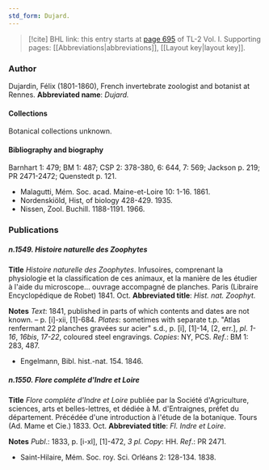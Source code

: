 ```yaml
---
std_form: Dujard.
---
```


> [!cite] BHL link: this entry starts at [page 695](https://www.biodiversitylibrary.org/page/33120826) of TL-2 Vol. I.
> Supporting pages: [[Abbreviations|abbreviations]], [[Layout key|layout key]].

### Author

Dujardin, Félix (1801-1860), French invertebrate zoologist and botanist at Rennes. 
**Abbreviated name**: *Dujard.*

#### Collections

Botanical collections unknown.

#### Bibliography and biography

Barnhart 1: 479; BM 1: 487; CSP 2: 378-380, 6: 644, 7: 569; Jackson p. 219; PR 2471-2472; Quenstedt p. 121.
- Malagutti, Mém. Soc. acad. Maine-et-Loire 10: 1-16. 1861.
- Nordenskiöld, Hist, of biology 428-429. 1935.
- Nissen, Zool. Buchill. 1188-1191. 1966.

### Publications

##### n.1549. Histoire naturelle des Zoophytes

**Title**
*Histoire naturelle des Zoophytes*. Infusoires, comprenant la physiologie et la classification de ces animaux, et la manière de les étudier à l'aide du microscope... ouvrage accompagné de planches. Paris (Libraire Encyclopédique de Robet) 1841. Oct.
**Abbreviated title**: *Hist. nat. Zoophyt.*

**Notes**
*Text*: 1841, published in parts of which contents and dates are not known. – p. \[i\]-xii, \[1\]-684.
*Plates*: sometimes with separate t.p. "Atlas renfermant 22 planches gravées sur acier" s.d., p. \[i\], \[1\]-14, \[2, err.\], *pl. 1-16*, *16bis*, *17-22*, coloured steel engravings.
*Copies*: NY, PCS.
*Ref*.: BM 1: 283, 487.
- Engelmann, Bibl. hist.-nat. 154. 1846.

##### n.1550. Flore compléte d'Indre et Loire

**Title**
*Flore compléte d'Indre et Loire* publiée par la Société d'Agriculture, sciences, arts et belles-lettres, et dédiée à M. d'Entraignes, préfet du département. Précédée d'une introduction à l'étude de la botanique. Tours (Ad. Mame et Cie.) 1833. Oct.
**Abbreviated title**: *Fl. Indre et Loire*.

**Notes**
*Publ*.: 1833, p. \[i-xl\], \[1\]-472, *3 pl. Copy*: HH.
*Ref*.: PR 2471.
- Saint-Hilaire, Mém. Soc. roy. Sci. Orléans 2: 128-134. 1838.

